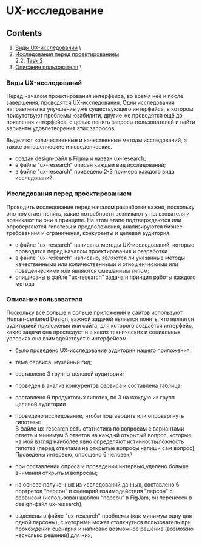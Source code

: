 # UX-исследование


## Contents

1. [Виды UX-исследований](#виды-ux-исследований) \
2. [Исследования перед проектированием](#исследования-перед-проектированием) \
    2.2. [Task 2](#task-2)
3. [Описание пользователя](#описание-пользователя) \

<h3 id="виды-ux-исследований">Виды UX-исследований</h3>

Перед началом проектирования интерфейса, во время неё и после завершения, проводятся UX-исследования. Одни исследования направлены на улучшение уже существующего интерфейса, в котором присутствуют проблемы юзабилити, другие же проводятся ещё до появления интерфейса, с целью понять запросы пользователей и найти варианты удовлетворения этих запросов.

Выделяют количественные и качественные методы исследований, а также отношенческие и поведенческие.

* создан design-файл в Figma и назван ux-research;
* в файле "ux-research" описан каждый вид исследований;
* в файле "ux-research" приведено 2-3 примера каждого вида исследований. 


<h3 id="исследования-перед-проектированием">Исследования перед проектированием</h3>

Проводить исследование перед началом разработки важно, поскольку оно помогает понять, какие потребности возникают у пользователя и возникают ли они в принципе. На этом этапе подтверждаются или опровергаются гипотезы и предположения, анализируются бизнес-требованиия и ограничения, конкуренты и целевая аудитория.

* в файле "ux-research" написаны методы UX-исследований, которые проводятся перед началом проектирования и разработки
* в файле "ux-research" написано, являются ли указанные методы качественными или количественными и отношенческими или поведенческими или являются смешанным типом;
* опишисаны в файле "ux-research" задача и принцип работы каждого метода

<h3 id="описание-пользователя">Описание пользователя</h3>

Поскольку всё больше и больше приложений и сайтов используют Human-centered Design, важной задачей является понять, кто является аудиторией приложения или сайта, для которого создаётся интерфейс, какие задачи она преследует и в каких технических и социальных условиях она взимодействует с интерфейсом.

* было проведено UX-исследование аудитории нашего приложения;
* тема сервиса: музейный гид;
* составлено 3 группы целевой аудитории;
* проведен в анализ конкурентов сервиса и составлена таблица;
* составлено 9 продуктовых гипотез, по 3 на каждую из групп целевой аудитории
* проведено исследование, чтобы подтвердить или опровергнуть гипотезы:\
В файле ux-research есть статистика по вопросам с вариантами ответа и минимум 5 ответов на каждый открытый вопрос, которые, на мой взгляд наиболее явно определяют истинность/ложность гипотез (перед ответами на открытые вопросы напиши сам вопрос);\
Проведены интервью, опрошено 6 человек;\

* при составлении опроса и проведении интервью,уделено больше внимания открытым вопросам;
* на основе полученных из исследований данных, составлено 6 портретов “персон” и сценарий взаимодействия "персон" с сервисом (использован шаблон “персон” в FigJam, он перенесен в design-файл ux-research);
* выделены в файле "ux-research" проблемы (как минимум одну для одной персоны), с которыми может столкнуться пользователь при прохождении сценария и написано возможное решение (возможно несколько решений) для них;


